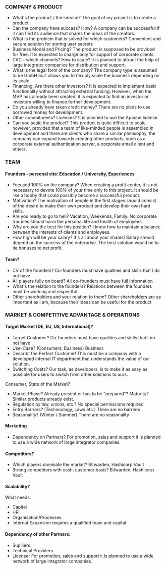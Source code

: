### COMPANY & PRODUCT

 - What's the product / the service?
 The goal of my project is to create a product
 - Can the company have success? How?
 A company can be successful if it can find its audience that shares the ideas of the creators.
 - What is the problem that is solved for which customers?
 Convenient and secure solution for storing user secrets
 - Business Model and Pricing? 
 The product is supposed to be provided for free. It is expected to charge only for support of corporate clients.
 - CAC - which channels? How to scale?
 It is planned to attract the help of large integrator companies for distribution and support.
 - What is the legal form of the company?
 The company type is assumed to be GmbH as it allows you to flexibly scale the business depending on its scale.
 - Financing: Are there other investors?
It is expected to implement basic functionality without attracting external funding. However, when the MVP has already been created, it is expected to find an investor or investors willing to finance further development.
 - Do you already have taken credit money?
 There are no plans to use borrowed money for development.
 - Other commitments? Licences?
It is planned to use the Apache license.
 - Can you scale the product?
 This product is quite difficult to scale, however, provided that a team of like-minded people is assembled in development and there are clients who share a similar philosophy, the company can expand towards creating other products, such as a corporate external authentication server, a corporate email client and others.

### TEAM 

#### Founders - personal vita: Education / University, Experiences
 - Focused 100% on the company?
When creating a profit center, it is not necessary to devote 100% of your time only to this project. It should be like a hobby that could possibly become a successful product.
 - Motivation? 
The motivation of people in the first stages should consist of the desire to make their own product and develop their own hard skills.
 - Are you ready to go to hell? Vacation, Weekends, Family.
 No corporate troubles should harm the personal life and health of employees.
 - Why are you the best for this position?
 I know how to maintain a balance between the interests of clients and employees.
 - How high will be your salary? It's all about your shares!
 Salary should depend on the success of the enterprise. The best solution would be to tie bonuses to net profit.

#### Team?
 - CV of the founders?
Co-founders must have qualities and skills that I do not have
 - All players fully on board? 
 All co-founders must have full information
 - What's the relation to the founders?
 Relations between the founders must be working and respectful
 - Other shareholders and your relation to them?
 Other shareholders are as important as I am, because their ideas can be useful for the product
 
### MARKET & COMPETITIVE ADVANTAGE & OPERATIONS

#### Target Market (DE, EU, US, International)?
 - Target Customer?
 Co-founders must have qualities and skills that I do not have
 - Use-Case? (Consumers, Business)
 Business
 - Describt the Perfect Customer!
 This must be a company with a developed internal IT department that understands the value of our solution.
 - Switching Costs?
 Our task, as developers, is to make it as easy as possible for users to switch from other solutions to ours.

Consumer, State of the Market?
 - Market Phase? Already present or has to be "prepared"? Maturity?
Similar products already exist.
 - Regulation by law, unions, etc.?
 No special permissions required
 - Entry Barriers? (Technoology, Laws etc.)
 There are no barriers
 - Seasonality? (Winter / Summer)
 There are no seasonality


#### Marketing
 - Dependency on Partners?
 For promotion, sales and support it is planned to use a wide network of large integrator companies.

#### Competitors?
 - Which players dominate the market?
 Bitwarden, Hashicorp Vault
 - Strong competitors with cash, customer basis?
 Bitwarden, Hashicorp Vault


#### Scalability? 
What needs: 
 - Capital
 - HR
 - Organisation/Processes
 - Internat 
 Expansion requires a qualified team and capital

#### Dependency of other Partners: 
 - Suplliers
 - Technical Providers 
 - Licenser
  For promotion, sales and support it is planned to use a wide network of large integrator companies.
